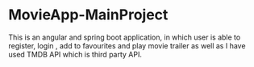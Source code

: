 # MovieApp-MainProject
This is an angular and spring boot application, in which user is able to register, login , add to favourites and play movie trailer as well as I have used TMDB API which is third party API.
